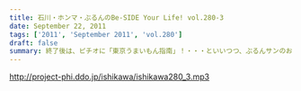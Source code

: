 ```yaml
---
title: 石川・ホンマ・ぶるんのBe-SIDE Your Life! vol.280-3
date: September 22, 2011
tags: ['2011', 'September 2011', 'vol.280']
draft: false
summary: 終了後は、ピチオに「東京うまいもん指南」！・・・といいつつ、ぶるんサンのお膝元『三田』にある「ラーメン二郎」について熱く語るだけなのであったが。NAMAE
---
```


http://project-phi.ddo.jp/ishikawa/ishikawa280_3.mp3